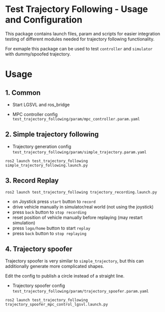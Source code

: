 Test Trajectory Following - Usage and Configuration
=============
This package contains launch files, param and scripts for 
easier integration testing of different modules needed for trajectory following functionality.

For exmaple this package can be used to test `controller` and `simulator` with dummy/spoofed trajectory.

# Usage

## 1. Common 

* Start LGSVL and ros_bridge

* MPC controller config 
`test_trajectory_following/param/mpc_controller.param.yaml`


## 2. Simple trajectory following
* Trajectory generation config 
```test_trajectory_following/param/simple_trajectory.param.yaml```

```
ros2 launch test_trajectory_following simple_trajectory_following.launch.py
```

## 3. Record Replay

```
ros2 launch test_trajectory_following trajectory_recording.launch.py
```
* on Joystick press `start` button to `record`
* drive vehicle manually in simulator/real world (not using the joystick)
* press `back` button to `stop recording`
* reset position of vehicle manually before replaying (may restart simulation)
* press `logo/home` button to start `replay`
* press `back` button to `stop replaying`

## 4. Trajectory spoofer 
Trajectory spoofer is very similar to `simple_trajectory`, 
but this can additionally generate more complicated shapes.

Edit the config to publish a circle instead of a straight line.


* Trajectory spoofer config 
```test_trajectory_following/param/trajectory_spoofer.param.yaml```

```
ros2 launch test_trajectory_following  trajectory_spoofer_mpc_control_lgsvl.launch.py
```